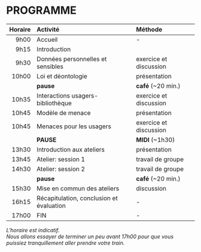 # PROGRAMME


| Horaire | Activité | Méthode |
| ------: | :------- | :------ |
| 9h00 | Accueil | - |
| 9h15 | Introduction |  |
| 9h30 | Données personnelles et sensibles | exercice et discussion |
| 10h00 | Loi et déontologie | présentation |
|  | **pause** | **café** (~20 min.) |
| 10h35 | Interactions usagers-bibliothèque | exercice et discussion |
| 10h45 | Modèle de menace | présentation |
| 10h45 | Menaces pour les usagers | exercice et discussion |
|  | **PAUSE** | **MIDI** (~1h30) |
| 13h30 | Introduction aux ateliers | présentation |
| 13h45 | Atelier: session 1 | travail de groupe |
| 14h30 | Atelier: session 2 | travail de groupe |
|  | **pause** | **café** (~20 min.) |
| 15h30 | Mise en commun des ateliers | discussion |
| 16h15 | Récapitulation, conclusion et évaluation | - |
| 17h00 | FIN | - |

*L'horaire est indicatif.   
Nous allons essayer de terminer un peu avant 17h00 pour que vous puissiez tranquillement aller prendre votre train.*